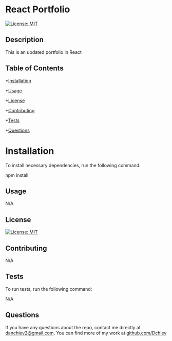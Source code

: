 # React Portfolio

[![License: MIT](https://img.shields.io/badge/License-MIT-yellow.svg)](https://opensource.org/licenses/MIT)

## Description

This is an updated portfolio in React

## Table of Contents

\*[Installation](#installation)

\*[Usage](#usage)

\*[License](#license)

\*[Contributing](#contributing)

\*[Tests](#tests)

\*[Questions](#questions)

# Installation

To install necessary dependencies, run the following command:

npm install

## Usage

N/A

## License

[![License: MIT](https://img.shields.io/badge/License-MIT-yellow.svg)](https://opensource.org/licenses/MIT)

## Contributing

N/A

## Tests

To run tests, run the following command:

N/A

## Questions

If you have any questions about the repo, contact me directly at danchiev2@gmail.com. You can find more of my work at [github.com/Dchiev](github.com/Dchiev)
